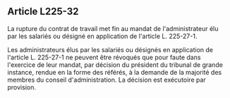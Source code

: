 Article L225-32
----
La rupture du contrat de travail met fin au mandat de l'administrateur élu par
les salariés ou désigné en application de l'article L. 225-27-1.

Les administrateurs élus par les salariés ou désignés en application de
l'article L. 225-27-1 ne peuvent être révoqués que pour faute dans l'exercice de
leur mandat, par décision du président du tribunal de grande instance, rendue en
la forme des référés, à la demande de la majorité des membres du conseil
d'administration. La décision est exécutoire par provision.
